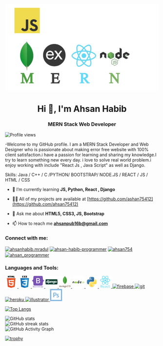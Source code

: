 <!--   [![Typing SVG](https://readme-typing-svg.demolab.com/?lines=First+line+of+text;Second+line+of+text)](https://git.io/typing-svg) -->
![I am ahsan75412](https://github.com/Ahsan75412/ashan75412/blob/main/gitbannerimage.jpg)


<h1 align="center">Hi 👋, I'm Ahsan Habib</h1>
<h3 align="center">MERN Stack Web Developer</h3>

![Profile views](https://gpvc.arturio.dev/ahsan75412) 

 -Welcome to my GitHub profile. I am a MERN Stack Developer and Web Designer who is passionate about making error free website with 100% client satisfaction.i have a passion for learning and sharing my knowledge.I try to learn something new every day. i love to solve real world problem.i enjoy working with include "React Js , Java Script" as well as Django.

Skills: Java / C++ / C /PYTHON/ BOOTSTRAP/ NODE.JS / REACT / JS / HTML / CSS
 

- 🌱 I’m currently learning **JS, Python, React , Django**

- 👨‍💻 All of my projects are available at [https://github.com/ashan75412](https://github.com/ahsan75412)

- 💬 Ask me about **HTML5, CSS3, JS, Bootstrap**

- 📫 How to reach me **ahsanpub16b@gmail.com**


<h3 align="left">Connect with me:</h3>
<p align="left">
<a href="https://www.facebook.com/ahsanhabib.mradul/" target="blank"><img align="center" src="https://raw.githubusercontent.com/rahuldkjain/github-profile-readme-generator/master/src/images/icons/Social/facebook.svg" alt="ahsanhabib.mradul" height="30" width="40" /></a>
<a href="https://www.linkedin.com/in/ahsan-habib-programmer/" target="blank"><img align="center" src="https://raw.githubusercontent.com/rahuldkjain/github-profile-readme-generator/master/src/images/icons/Social/linked-in-alt.svg" alt="ahsan-habib-programmer" height="30" width="40" /></a>
<a href="https://codepen.io/ahsan754" target="blank"><img align="center" src="https://raw.githubusercontent.com/rahuldkjain/github-profile-readme-generator/master/src/images/icons/Social/codepen.svg" alt="ahsan754" height="30" width="40" /></a>
<a href="https://instagram.com/ahsan_programmer" target="blank"><img align="center" src="https://raw.githubusercontent.com/rahuldkjain/github-profile-readme-generator/master/src/images/icons/Social/instagram.svg" alt="ahsan_programmer" height="30" width="40" /></a>

</p>

<h3 align="left">Languages and Tools:</h3>
<p align="left"> 
<a href="https://www.w3.org/html/" target="_blank"> <img src="https://raw.githubusercontent.com/devicons/devicon/master/icons/html5/html5-original-wordmark.svg" alt="html5" width="40" height="40"/> </a> 
<a href="https://www.w3schools.com/css/" target="_blank"> <img src="https://raw.githubusercontent.com/devicons/devicon/master/icons/css3/css3-original-wordmark.svg" alt="css3" width="40" height="40"/> </a>
<a href="https://getbootstrap.com" target="_blank"> <img src="https://raw.githubusercontent.com/devicons/devicon/master/icons/bootstrap/bootstrap-plain-wordmark.svg" alt="bootstrap" width="40" height="40"/> </a> 
<a href="https://www.djangoproject.com/" target="_blank"> <img src="https://raw.githubusercontent.com/devicons/devicon/master/icons/django/django-original.svg" alt="django" width="40" height="40"/> </a> 
<a href="https://www.mongodb.com/" target="_blank"> <img src="https://raw.githubusercontent.com/devicons/devicon/master/icons/mongodb/mongodb-original-wordmark.svg" alt="mongodb" width="40" height="40"/> </a> 
<a href="https://nodejs.org" target="_blank"> <img src="https://raw.githubusercontent.com/devicons/devicon/master/icons/nodejs/nodejs-original-wordmark.svg" alt="nodejs" width="40" height="40"/> </a>
<a href="https://www.python.org" target="_blank"> <img src="https://raw.githubusercontent.com/devicons/devicon/master/icons/python/python-original.svg" alt="python" width="40" height="40"/> </a> 
<a href="https://reactjs.org/" target="_blank"> <img src="https://raw.githubusercontent.com/devicons/devicon/master/icons/react/react-original-wordmark.svg" alt="react" width="40" height="40"/> </a> 
<a href="https://firebase.google.com/" target="_blank"> <img src="https://www.vectorlogo.zone/logos/firebase/firebase-icon.svg" alt="firebase" width="40" height="40"/> </a> 
<a href="https://git-scm.com/" target="_blank"> <img src="https://www.vectorlogo.zone/logos/git-scm/git-scm-icon.svg" alt="git" width="40" height="40"/> </a> 
<a href="https://heroku.com" target="_blank"> <img src="https://www.vectorlogo.zone/logos/heroku/heroku-icon.svg" alt="heroku" width="40" height="40"/> </a> 
<a href="https://www.adobe.com/in/products/illustrator.html" target="_blank"> <img src="https://www.vectorlogo.zone/logos/adobe_illustrator/adobe_illustrator-icon.svg" alt="illustrator" width="40" height="40"/> </a> 
<a href="https://www.photoshop.com/en" target="_blank"> <img src="https://raw.githubusercontent.com/devicons/devicon/master/icons/photoshop/photoshop-line.svg" alt="photoshop" width="40" height="40"/> </a> 
</p>

[![Top Langs](https://github-readme-stats.vercel.app/api/top-langs/?username=ahsan75412)](https://github.com/anuraghazra/github-readme-stats)

![GitHub stats](https://github-readme-stats.vercel.app/api?username=ahsan75412&show_icons=true)  
![GitHub streak stats](https://github-readme-streak-stats.herokuapp.com/?user=ahsan75412)  
![GitHub Activity Graph](https://activity-graph.herokuapp.com/graph?username=ahsan75412)  

[![trophy](https://github-profile-trophy.vercel.app/?username=ahsan75412)](https://github.com/ryo-ma/github-profile-trophy)
